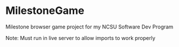 # MilestoneGame
Milestone browser game project for my NCSU Software Dev Program

Note: Must run in live server to allow imports to work properly 
